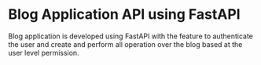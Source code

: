 # Blog Application API using FastAPI
Blog application is developed using FastAPI with the 
feature to authenticate the user and create and perform 
all operation over the blog based at the user level permission.
